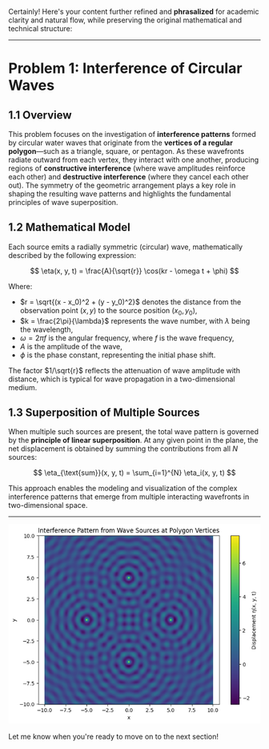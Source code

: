 Certainly! Here's your content further refined and **phrasalized** for academic clarity and natural flow, while preserving the original mathematical and technical structure:

---

# **Problem 1: Interference of Circular Waves**

## **1.1 Overview**

This problem focuses on the investigation of **interference patterns** formed by circular water waves that originate from the **vertices of a regular polygon**—such as a triangle, square, or pentagon. As these wavefronts radiate outward from each vertex, they interact with one another, producing regions of **constructive interference** (where wave amplitudes reinforce each other) and **destructive interference** (where they cancel each other out). The symmetry of the geometric arrangement plays a key role in shaping the resulting wave patterns and highlights the fundamental principles of wave superposition.

## **1.2 Mathematical Model**

Each source emits a radially symmetric (circular) wave, mathematically described by the following expression:

$$
\eta(x, y, t) = \frac{A}{\sqrt{r}} \cos(kr - \omega t + \phi)
$$

Where:

* $r = \sqrt{(x - x_0)^2 + (y - y_0)^2}$ denotes the distance from the observation point $(x, y)$ to the source position $(x_0, y_0)$,
* $k = \frac{2\pi}{\lambda}$ represents the wave number, with $\lambda$ being the wavelength,
* $\omega = 2\pi f$ is the angular frequency, where $f$ is the wave frequency,
* $A$ is the amplitude of the wave,
* $\phi$ is the phase constant, representing the initial phase shift.

The factor $1/\sqrt{r}$ reflects the attenuation of wave amplitude with distance, which is typical for wave propagation in a two-dimensional medium.

## **1.3 Superposition of Multiple Sources**

When multiple such sources are present, the total wave pattern is governed by the **principle of linear superposition**. At any given point in the plane, the net displacement is obtained by summing the contributions from all $N$ sources:

$$
\eta_{\text{sum}}(x, y, t) = \sum_{i=1}^{N} \eta_i(x, y, t)
$$

This approach enables the modeling and visualization of the complex interference patterns that emerge from multiple interacting wavefronts in two-dimensional space.

---

![alt text](image.png)

Let me know when you're ready to move on to the next section!
